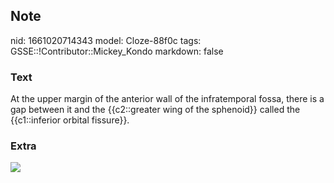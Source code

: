 ## Note
nid: 1661020714343
model: Cloze-88f0c
tags: GSSE::!Contributor::Mickey_Kondo
markdown: false

### Text
At the upper margin of the anterior wall of the infratemporal fossa, there is a gap between it and the {{c2::greater wing of the sphenoid}} called the {{c1::inferior orbital fissure}}.

### Extra
<img src="O0bee.jl.wTD2rzndSjdKQ.jpg">
